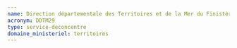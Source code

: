 ```yaml
---
name: Direction départementale des Territoires et de la Mer du Finistère
acronym: DDTM29
type: service-deconcentre
domaine_ministeriel: territoires
---
```

